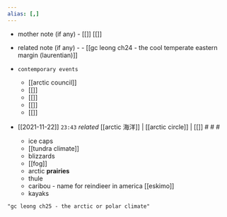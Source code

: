 ```yaml
---
alias: [,]
---
```

- mother note (if any)
		- [[]] [[]]
- related note (if any) -
		- [[gc leong ch24 - the cool temperate eastern margin (laurentian)]]
- `contemporary events`
	- [[arctic council]]
	- [[]]
	- [[]]
	- [[]]
	- [[]]

- [[2021-11-22]]  `23:43` _related_ [[arctic 海洋]] | [[arctic circle]] | [[]] # # #
	- ice caps
	- [[tundra climate]]
	- blizzards
	- [[fog]]
	- arctic **prairies**
	- thule
	- caribou - name for reindieer in america [[eskimo]]
	- kayaks


```query
"gc leong ch25 - the arctic or polar climate"
```